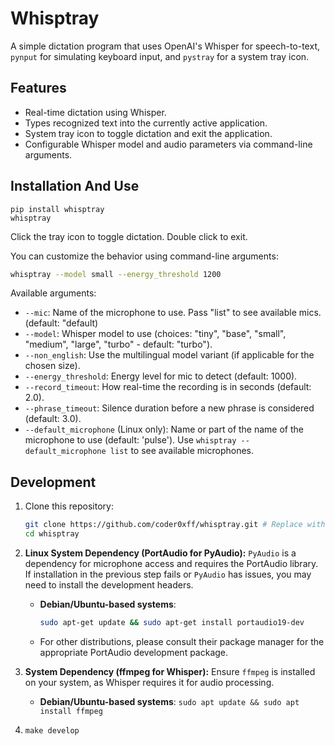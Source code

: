 # Whisptray

A simple dictation program that uses OpenAI's Whisper for speech-to-text, 
`pynput` for simulating keyboard input, and `pystray` for a system tray icon.

## Features

- Real-time dictation using Whisper.
- Types recognized text into the currently active application.
- System tray icon to toggle dictation and exit the application.
- Configurable Whisper model and audio parameters via command-line arguments.

## Installation And Use

```
pip install whisptray
whisptray
```

Click the tray icon to toggle dictation. Double click to exit.

You can customize the behavior using command-line arguments:

```bash
whisptray --model small --energy_threshold 1200
```

Available arguments:
- `--mic`: Name of the microphone to use. Pass "list" to see available mics. (default: "default)
- `--model`: Whisper model to use (choices: "tiny", "base", "small", "medium", "large", "turbo" - default: "turbo").
- `--non_english`: Use the multilingual model variant (if applicable for the chosen size).
- `--energy_threshold`: Energy level for mic to detect (default: 1000).
- `--record_timeout`: How real-time the recording is in seconds (default: 2.0).
- `--phrase_timeout`: Silence duration before a new phrase is considered (default: 3.0).
- `--default_microphone` (Linux only): Name or part of the name of the microphone to use (default: 'pulse'). Use `whisptray --default_microphone list` to see available microphones.

## Development

1. Clone this repository:
   ```bash
   git clone https://github.com/coder0xff/whisptray.git # Replace with your repo URL
   cd whisptray
   ```

2. **Linux System Dependency (PortAudio for PyAudio):**
   `PyAudio` is a dependency for microphone access and requires the PortAudio library. If installation in the previous step fails or `PyAudio` has issues, you may need to install the development headers.
   - **Debian/Ubuntu-based systems**:
     ```bash
     sudo apt-get update && sudo apt-get install portaudio19-dev
     ```
   - For other distributions, please consult their package manager for the appropriate PortAudio development package.

3. **System Dependency (ffmpeg for Whisper):**
   Ensure `ffmpeg` is installed on your system, as Whisper requires it for audio processing.
   - **Debian/Ubuntu-based systems**: `sudo apt update && sudo apt install ffmpeg`

4. `make develop`
